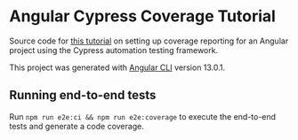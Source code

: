# Angular Cypress Coverage Tutorial

Source code for [this tutorial](https://medium.com/@lukas.klement/implementing-code-coverage-with-angular-and-cypress-6ed08ed7e617) on setting up coverage reporting for an Angular project using the Cypress automation testing framework.

This project was generated with [Angular CLI](https://github.com/angular/angular-cli) version 13.0.1.

## Running end-to-end tests

Run `npm run e2e:ci && npm run e2e:coverage` to execute the end-to-end tests and generate a code coverage.
